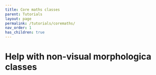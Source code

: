 ```yaml
---
title: Core maths classes
parent: Tutorials
layout: page
permalink: /tutorials/coremaths/
nav_order: 1
has_children: true
---
```

# Help with non-visual morphologica classes